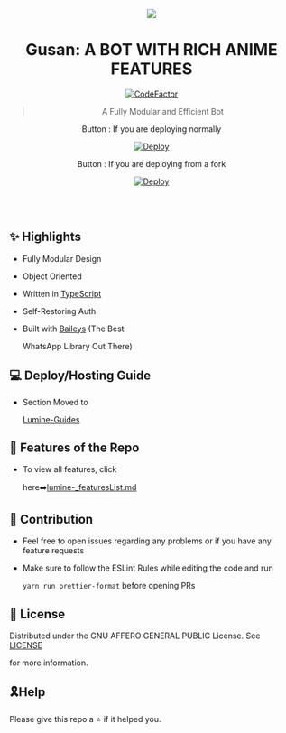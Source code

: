 <div align="center">

<a href='https://www.linkpicture.com/view.php?img=LPic62169991d23e711584403'><img src='https://1.bp.blogspot.com/-SiHl61RLi1g/YIONWrGDGaI/AAAAAAAAGWs/HXiCsQafHAMSdapWg4HbNYN7BrQ4RmKXwCLcBGAsYHQ/s16000/beautiful%2Banime%2Bgirl.jpg' type='image'></a>



# **Gusan: A BOT WITH RICH ANIME FEATURES**



[![CodeFactor](https://www.codefactor.io/repository/github/shineiichijo/chitoge/badge)](https://www.codefactor.io/repository/github/shineiichijo/chitoge)

> A Fully Modular and Efficient Bot <br>

 Button : If you are deploying normally



[![Deploy](https://www.herokucdn.com/deploy/button.png)](https://heroku.com/deploy?template=https://github.com/Algusan/Gusan-Bot)



Button : If you are deploying from a fork



[![Deploy](https://www.herokucdn.com/deploy/button.png)](https://heroku.com/deploy)


</div><br/>
<br/>

## ✨ Highlights



-   Fully Modular Design

-   Object Oriented

-   Written in [TypeScript](https://www.typescriptlang.org/)

-   Self-Restoring Auth

-   Built with [Baileys](https://github.com/adiwajshing/baileys) (The Best

    WhatsApp Library Out There)



## 💻 Deploy/Hosting Guide



-   Section Moved to

    [Lumine-Guides](https://github.com/BEYOND-THE-WORLD/Lumine-guides/blob/main/README.md)



## 🍥 Features of the Repo



-   To view all features, click

    here➡️[lumine-_featuresList.md](https://github.com/BEYOND-THE-WORLD/lumine-/blob/main/Features.md)



## 💪 Contribution



-   Feel free to open issues regarding any problems or if you have any feature requests

-   Make sure to follow the ESLint Rules while editing the code and run

    `yarn run prettier-format` before opening PRs



## 📄 License



Distributed under the GNU AFFERO GENERAL PUBLIC License. See [LICENSE](/LICENSE)

for more information.



## 🎗Help

Please give this repo a ⭐ if it helped you.
